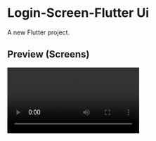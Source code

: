 # Login-Screen-Flutter Ui
A new Flutter project.


## Preview (Screens)

![](demo/k2813260785.mp4) 
